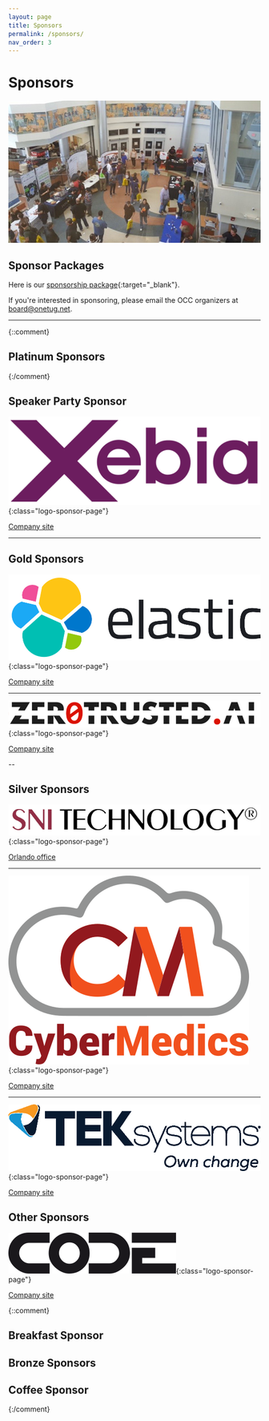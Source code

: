 ```yaml
---
layout: page
title: Sponsors
permalink: /sponsors/
nav_order: 3
---
```


# Sponsors

<p />

![Orlando CC Sponsors](/assets/img/photos/occ-sponsors.jpg "Orlando CC Sponsors")

<p />

## Sponsor Packages

<p />

Here is our [sponsorship package](/assets/doc/OrlandoCodeCamp2024-SponsorInfo.pdf){:target="_blank"}.

If you're interested in sponsoring, please email the OCC organizers at [board@onetug.net](mailto:board@onetug.net).

---

{::comment}

## Platinum Sponsors

{:/comment}

## Speaker Party Sponsor

<p/>

![Xebia Logo](/assets/img/sponsors/Xebia_Logo_Purple_RGB-MD.png "Xebia"){:class="logo-sponsor-page"}

[Company site](https://xebia.com/am/)

---

## Gold Sponsors

<p/>

![Elastic Logo](/assets/img/sponsors/Elastic.png "Elastic"){:class="logo-sponsor-page"}

[Company site](https://www.elastic.co/)

---

![ZeroTrusted.ai Logo](/assets/img/sponsors/ZeroTrusted.ai%20black.png "ZeroTrusted.ai"){:class="logo-sponsor-page"}

[Company site](https://www.zerotrusted.ai/)

--

## Silver Sponsors

<p/>

![SNI Technology Logo](/assets/img/sponsors/SNI-Technology.png "SNI Technology"){:class="logo-sponsor-page"}

[Orlando office](https://www.snicompanies.com/staffing-recruiting/orlando/)

---

![CyberMedics Logo](/assets/img/sponsors/CyberMedics.png "CyberMedics"){:class="logo-sponsor-page"}

[Company site](https://www.cybermedics.com/)

---

![TEKsystems Logo](/assets/img/sponsors/TEKsystems_RGB.PNG "TEKsystems"){:class="logo-sponsor-page"}

[Company site](https://www.teksystems.com/)

## Other Sponsors

<p/>

![CODE Magazine Logo](/assets/img/sponsors/code.png "CODE Magazine"){:class="logo-sponsor-page"}

[Company site](https://www.codemag.com/)

{::comment}

## Breakfast Sponsor

## Bronze Sponsors

## Coffee Sponsor

{:/comment}
